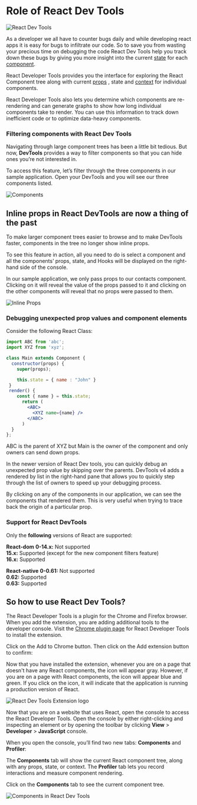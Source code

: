 # Role of React Dev Tools

![React Dev Tools](https://media.geeksforgeeks.org/wp-content/cdn-uploads/20210119225559/React-Developer-Tools.png)

As a developer we all have to counter bugs daily and while developing react apps it is easy for bugs to infiltrate our code. So to save you from wasting your precious time on debugging the code React Dev Tools help you track down these bugs by giving you more insight into the current [state](https://reactjs.org/docs/state-and-lifecycle.html) for each [component](https://reactjs.org/docs/react-component.html). 

React Developer Tools provides you the interface for exploring the React Component tree along with current [props](https://www.digitalocean.com/community/tutorials/how-to-customize-react-components-with-props) , state and [context](https://www.digitalocean.com/community/tutorials/how-to-share-state-across-react-components-with-context) for individual components.

React Developer Tools also lets you determine which components are re-rendering and can generate graphs to show how long individual components take to render. You can use this information to track down inefficient code or to optimize data-heavy components.

### Filtering components with React Dev Tools

Navigating through large component trees has been a little bit tedious. But now, **DevTools** provides a way to filter components so that you can hide ones you’re not interested in.

To access this feature, let’s filter through the three components in our sample application. Open your DevTools and you will see our three components listed.

![Components](https://blog.logrocket.com/wp-content/uploads/2019/09/threecomponentslisted.png)

## Inline props in React DevTools are now a thing of the past

To make larger component trees easier to browse and to make DevTools faster, components in the tree no longer show inline props.

To see this feature in action, all you need to do is select a component and all the components’ props, state, and Hooks will be displayed on the right-hand side of the console.

In our sample application, we only pass props to our contacts component. Clicking on it will reveal the value of the props passed to it and clicking on the other components will reveal that no props were passed to them.


![Inline Props](https://blog.logrocket.com/wp-content/uploads/2019/09/contactcomponent.gif)


### Debugging unexpected prop values and component elements

Consider the following React Class:

```jsx
import ABC from 'abc';
import XYZ from 'xyz';

class Main extends Component {
  constructor(props) {
    super(props);

    this.state = { name : "John" }
 }
 render() {
    const { name } = this.state;
      return (
        <ABC>
          <XYZ name={name} />
        </ABC>
      )
  }
};
```

ABC is the parent of XYZ but Main is the owner of the component and only owners can send down props.

In the newer version of React Dev tools, you can quickly debug an unexpected prop value by skipping over the parents. DevTools v4 adds a rendered by list in the right-hand pane that allows you to quickly step through the list of owners to speed up your debugging process.

By clicking on any of the components in our application, we can see the components that rendered them. This is very useful when trying to trace back the origin of a particular prop.


### Support for React DevTools

Only the **following** versions of React are supported:

**React-dom**
**0-14.x:** Not supported \
**15.x:** Supported (except for the new component filters feature) \
**16.x:** Supported

**React-native**
**0-0.61:** Not supported \
**0.62:** Supported \
**0.63:** Supported

## So how to use React Dev Tools?

The React Developer Tools is a plugin for the Chrome and Firefox browser. When you add the extension, you are adding additional tools to the developer console. Visit the [Chrome plugin page](https://chrome.google.com/webstore/detail/react-developer-tools/fmkadmapgofadopljbjfkapdkoienihi) for React Developer Tools to install the extension.

Click on the Add to Chrome button. Then click on the Add extension button to confirm:

Now that you have installed the extension, whenever you are on a page that doesn't have any React components, the icon will appear gray. However, if you are on a page with React components, the icon will appear blue and green. If you click on the icon, it will indicate that the application is running a production version of React. 

![React Dev Tools Extension logo](https://assets.digitalocean.com/articles/67372/DO_React_production_build.png)

Now that you are on a website that uses React, open the console to access the React Developer Tools. Open the console by either right-clicking and inspecting an element or by opening the toolbar by clicking **View** > **Developer** > **JavaScript** console.

When you open the console, you’ll find two new tabs: **Components** and **Profiler**:

The **Components** tab will show the current React component tree, along with any props, state, or context. The **Profiler** tab lets you record interactions and measure component rendering.

Click on the **Components** tab to see the current component tree.

![Components in React Dev Tools](https://assets.digitalocean.com/articles/67372/components_for_DO.png)










